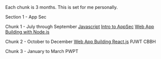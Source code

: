 Each chunk is 3 months. This is set for me personally. 

Section 1 - App Sec

Chunk 1 - July through September 
[Javascript](https://www.udemy.com/course/javascript-the-complete-guide-2020-beginner-advanced/learn/lecture/15853178?start=0#overview)
[Intro to AppSec](https://owasp.codebashing.com/app/course?courseUuid=52086871-cf45-425b-8ee8-2dcadb4ace71)
[Web App Building with Node.js](https://www.udemy.com/course/nodejs-the-complete-guide)

Chunk 2 - October to December
[Web App Building React.js](https://www.udemy.com/course/react-the-complete-guide-incl-redux/)
PJWT
CBBH

Chunk 3 - January to March
PWPT



